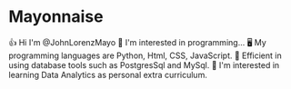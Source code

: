 # Mayonnaise
👍 Hi I'm @JohnLorenzMayo
👀 I'm interested in programming...
🖥️ My programming languages are Python, Html, CSS, JavaScript.
💾 Efficient in using database tools such as PostgresSql and MySql.
📒 I'm interested in learning Data Analytics as personal extra curriculum.
